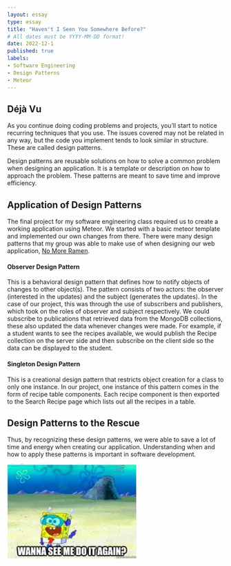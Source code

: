 ```yaml
---
layout: essay
type: essay
title: "Haven't I Seen You Somewhere Before?"
# All dates must be YYYY-MM-DD format!
date: 2022-12-1
published: true
labels:
- Software Engineering
- Design Patterns
- Meteor
---
```


## Déjà Vu

As you continue doing coding problems and projects, you’ll start to notice recurring techniques that you use. The issues covered may not be related in any way, but the code you implement tends to look similar in structure. These are called design patterns.

Design patterns are reusable solutions on how to solve a common problem when designing an application. It is a template or description on how to approach the problem. These patterns are meant to save time and improve efficiency.

## Application of Design Patterns

The final project for my software engineering class required us to create a working application using Meteor. We started with a basic meteor template and implemented our own changes from there. There were many design patterns that my group was able to make use of when designing our web application, [No More Ramen](https://no-more-ramen.github.io/).

#### Observer Design Pattern

This is a behavioral design pattern that defines how to notify objects of changes to other object(s). The pattern consists of two actors: the observer (interested in the updates) and the subject (generates the updates). In the case of our project, this was through the use of subscribers and publishers, which took on the roles of observer and subject respectively. We could subscribe to publications that retrieved data from the MongoDB collections, these also updated the data whenever changes were made. For example, if a student wants to see the recipes available, we would publish the Recipe collection on the server side and then subscribe on the client side so the data can be displayed to the student.

#### Singleton Design Pattern

This is a creational design pattern that restricts object creation for a class to only one instance. In our project, one instance of this pattern comes in the form of recipe table components. Each recipe component is then exported to the Search Recipe page which lists out all the recipes in a table. 

## Design Patterns to the Rescue

Thus, by recognizing these design patterns, we were able to save a lot of time and energy when creating our application. Understanding when and how to apply these patterns is important in software development.

<div class="text-center p-4">
    <img width="300px" img class="img-fluid" src="../img/design-patterns/spongebob.jfif">
</div>